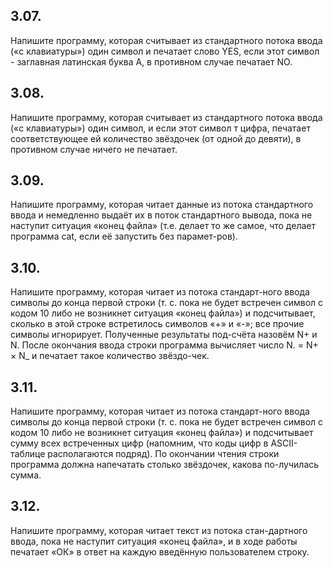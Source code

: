 ## 3.07. 
Напишите программу, которая считывает из стандартного потока ввода («с клавиатуры») один символ и печатает слово YES, если этот символ - заглавная латинская буква А, в противном случае печатает NO.
## 3.08. 
Напишите программу, которая считывает из стандартного потока ввода («с клавиатуры») один символ, и если этот символ т цифра, печатает соответствующее ей количество звёздочек (от одной до девяти), в противном случае ничего не печатает.
## 3.09. 
Напишите программу, которая читает данные из потока стандартного ввода и немедленно выдаёт их в поток стандартного вывода, пока не наступит ситуация «конец файла» (т.е. делает то же самое, что делает программа cat, если её запустить без парамет-ров).
## 3.10. 
Напишите программу, которая читает из потока стандарт-ного ввода символы до конца первой строки (т. с. пока не будет встречен символ с кодом 10 либо не возникнет ситуация «конец файла») и подсчитывает, сколько в этой строке встретилось символов «+» и «-»; все прочие символы игнорирует. Полученные результаты под-счёта назовём N+ и N. После окончания ввода строки программа вычисляет число N. = N+ × N_ и печатает такое количество звёздо-чек.
## 3.11. 
Напишите программу, которая читает из потока стандарт-ного ввода символы до конца первой строки (т. с. пока не будет встречен символ с кодом 10 либо не возникнет ситуация «конец файла») и подсчитывает сумму всех встреченных цифр (напомним, что коды цифр в ASCII-таблице располагаются подряд). По окончании чтения строки программа должна напечатать столько звёздочек, какова по-лучилась сумма.
## 3.12. 
Напишите программу, которая читает текст из потока стан-дартного ввода, пока не наступит ситуация «конец файла», и в ходе работы печатает «ОК» в ответ на каждую введённую пользователем строку.
